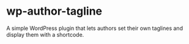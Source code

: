 # wp-author-tagline
A simple WordPress plugin that lets authors set their own taglines and display them with a shortcode.
